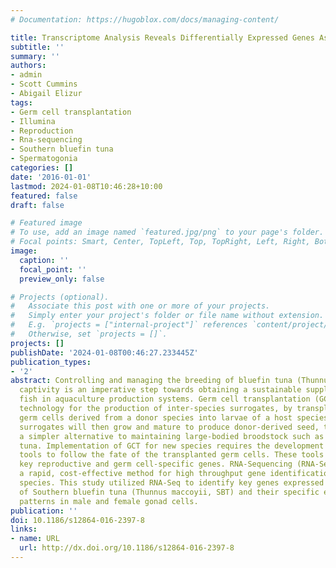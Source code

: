```yaml
---
# Documentation: https://hugoblox.com/docs/managing-content/

title: Transcriptome Analysis Reveals Differentially Expressed Genes Associated with Germ Cell and Gonad Development in the Southern Bluefin Tuna (Thunnus maccoyii)
subtitle: ''
summary: ''
authors:
- admin
- Scott Cummins
- Abigail Elizur
tags:
- Germ cell transplantation
- Illumina
- Reproduction
- Rna-sequencing
- Southern bluefin tuna
- Spermatogonia
categories: []
date: '2016-01-01'
lastmod: 2024-01-08T10:46:28+10:00
featured: false
draft: false

# Featured image
# To use, add an image named `featured.jpg/png` to your page's folder.
# Focal points: Smart, Center, TopLeft, Top, TopRight, Left, Right, BottomLeft, Bottom, BottomRight.
image:
  caption: ''
  focal_point: ''
  preview_only: false

# Projects (optional).
#   Associate this post with one or more of your projects.
#   Simply enter your project's folder or file name without extension.
#   E.g. `projects = ["internal-project"]` references `content/project/deep-learning/index.md`.
#   Otherwise, set `projects = []`.
projects: []
publishDate: '2024-01-08T00:46:27.233445Z'
publication_types:
- '2'
abstract: Controlling and managing the breeding of bluefin tuna (Thunnus spp.) in
  captivity is an imperative step towards obtaining a sustainable supply of these
  fish in aquaculture production systems. Germ cell transplantation (GCT) is an innovative
  technology for the production of inter-species surrogates, by transplanting undifferentiated
  germ cells derived from a donor species into larvae of a host species. The transplanted
  surrogates will then grow and mature to produce donor-derived seed, thus providing
  a simpler alternative to maintaining large-bodied broodstock such as the bluefin
  tuna. Implementation of GCT for new species requires the development of molecular
  tools to follow the fate of the transplanted germ cells. These tools are based on
  key reproductive and germ cell-specific genes. RNA-Sequencing (RNA-Seq) provides
  a rapid, cost-effective method for high throughput gene identification in non-model
  species. This study utilized RNA-Seq to identify key genes expressed in the gonads
  of Southern bluefin tuna (Thunnus maccoyii, SBT) and their specific expression
  patterns in male and female gonad cells.
publication: ''
doi: 10.1186/s12864-016-2397-8
links:
- name: URL
  url: http://dx.doi.org/10.1186/s12864-016-2397-8
---
```

